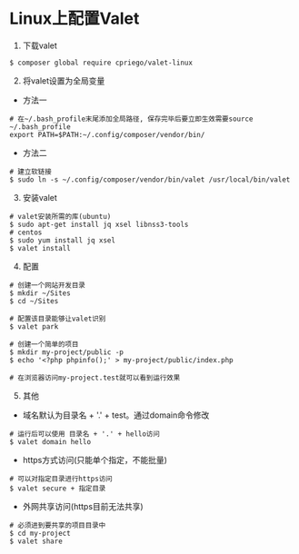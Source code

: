 Linux上配置Valet
==================

1. 下载valet

```shell
$ composer global require cpriego/valet-linux
```


2. 将valet设置为全局变量

  + 方法一
  
  ```
  # 在~/.bash_profile末尾添加全局路径, 保存完毕后要立即生效需要source ~/.bash_profile
  export PATH=$PATH:~/.config/composer/vendor/bin/
  ```

  + 方法二

  ```
  # 建立软链接
  $ sudo ln -s ~/.config/composer/vendor/bin/valet /usr/local/bin/valet
  ```

3. 安装valet

```shell
# valet安装所需的库(ubuntu)
$ sudo apt-get install jq xsel libnss3-tools
# centos
$ sudo yum install jq xsel
$ valet install
```


4. 配置

```shell
# 创建一个网站开发目录
$ mkdir ~/Sites
$ cd ~/Sites

# 配置该目录能够让valet识别
$ valet park

# 创建一个简单的项目
$ mkdir my-project/public -p
$ echo '<?php phpinfo();' > my-project/public/index.php

# 在浏览器访问my-project.test就可以看到运行效果
```

5. 其他

+ 域名默认为目录名 + '.' + test。通过domain命令修改
```
# 运行后可以使用 目录名 + '.' + hello访问
$ valet domain hello
```

+ https方式访问(只能单个指定，不能批量)
```
# 可以对指定目录进行https访问
$ valet secure + 指定目录
```

+ 外网共享访问(https目前无法共享)
```
# 必须进到要共享的项目目录中
$ cd my-project
$ valet share
```


